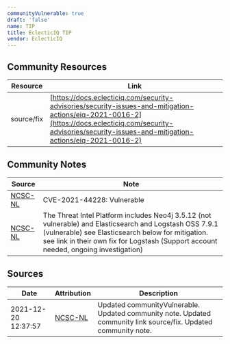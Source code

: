 ```yaml
---
communityVulnerable: true
draft: 'false'
name: TIP
title: EclecticIQ TIP
vendor: EclecticIQ
---
```



## Community Resources
| Resource | Link |
| --- | --- |
| source/fix | [https://docs.eclecticiq.com/security-advisories/security-issues-and-mitigation-actions/eiq-2021-0016-2](https://docs.eclecticiq.com/security-advisories/security-issues-and-mitigation-actions/eiq-2021-0016-2) |

## Community Notes
| Source | Note |
| --- | --- |
| [NCSC-NL](https://github.com/NCSC-NL/log4shell/blob/main/software/README.md) | CVE-2021-44228: Vulnerable </ul> |
| [NCSC-NL](https://github.com/NCSC-NL/log4shell/blob/main/software/README.md) | The Threat Intel Platform includes Neo4j 3.5.12 (not vulnerable) and Elasticsearch and Logstash OSS 7.9.1 (vulnerable) see Elasticsearch below for mitigation. see link in their own fix for Logstash (Support account needed, ongoing investigation) |

## Sources
| Date | Attribution | Description |
| --- | --- | --- |
| 2021-12-20 12:37:57 | [NCSC-NL](https://github.com/NCSC-NL/log4shell/blob/main/software/README.md) | Updated communityVulnerable. Updated community note. Updated community link source/fix. Updated community note.  |
